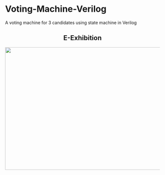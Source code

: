 # Voting-Machine-Verilog
A voting machine for 3 candidates using state machine in Verilog


<h2 align="Center">E-Exhibition</h2>

<img align="center" src="" width = "900" height="400" >

